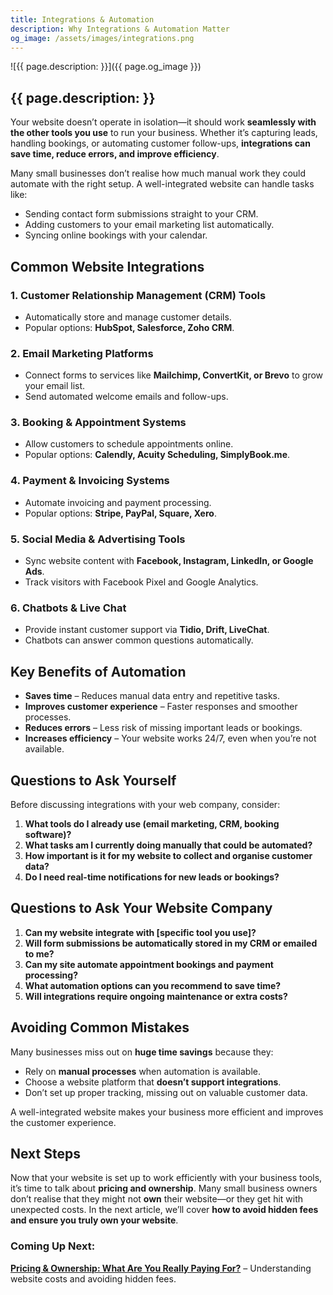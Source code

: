 ```yaml
---
title: Integrations & Automation
description: Why Integrations & Automation Matter
og_image: /assets/images/integrations.png
---
```


![{{ page.description: }}]({{ page.og_image }})

## {{ page.description: }}

Your website doesn’t operate in isolation—it should work **seamlessly
with the other tools you use** to run your business. Whether it’s capturing
leads, handling bookings, or automating customer follow-ups, **integrations
can save time, reduce errors, and improve efficiency**.

Many small businesses don’t realise how much manual work they could automate
with the right setup. A well-integrated website can handle tasks like:

- Sending contact form submissions straight to your CRM.
- Adding customers to your email marketing list automatically.
- Syncing online bookings with your calendar.

## Common Website Integrations

### **1. Customer Relationship Management (CRM) Tools**
- Automatically store and manage customer details.
- Popular options: **HubSpot, Salesforce, Zoho CRM**.

### **2. Email Marketing Platforms**
- Connect forms to services like **Mailchimp, ConvertKit, or Brevo** to grow your email list.
- Send automated welcome emails and follow-ups.

### **3. Booking & Appointment Systems**
- Allow customers to schedule appointments online.
- Popular options: **Calendly, Acuity Scheduling, SimplyBook.me**.

### **4. Payment & Invoicing Systems**
- Automate invoicing and payment processing.
- Popular options: **Stripe, PayPal, Square, Xero**.

### **5. Social Media & Advertising Tools**
- Sync website content with **Facebook, Instagram, LinkedIn, or Google Ads**.
- Track visitors with Facebook Pixel and Google Analytics.

### **6. Chatbots & Live Chat**
- Provide instant customer support via **Tidio, Drift, LiveChat**.
- Chatbots can answer common questions automatically.

## Key Benefits of Automation

- **Saves time** – Reduces manual data entry and repetitive tasks.
- **Improves customer experience** – Faster responses and smoother processes.
- **Reduces errors** – Less risk of missing important leads or bookings.
- **Increases efficiency** – Your website works 24/7, even when you’re not available.

## Questions to Ask Yourself

Before discussing integrations with your web company, consider:

1. **What tools do I already use (email marketing, CRM, booking software)?**
2. **What tasks am I currently doing manually that could be automated?**
3. **How important is it for my website to collect and organise customer data?**
4. **Do I need real-time notifications for new leads or bookings?**

## Questions to Ask Your Website Company

1. **Can my website integrate with [specific tool you use]?**
2. **Will form submissions be automatically stored in my CRM or emailed to me?**
3. **Can my site automate appointment bookings and payment processing?**
4. **What automation options can you recommend to save time?**
5. **Will integrations require ongoing maintenance or extra costs?**

## Avoiding Common Mistakes

Many businesses miss out on **huge time savings** because they:

- Rely on **manual processes** when automation is available.
- Choose a website platform that **doesn’t support integrations**.
- Don’t set up proper tracking, missing out on valuable customer data.

A well-integrated website makes your business more efficient and improves the
customer experience.

## Next Steps

Now that your website is set up to work efficiently with your business tools,
it’s time to talk about **pricing and ownership**. Many small business owners
don’t realise that they might not **own** their website—or they get hit with
unexpected costs. In the next article, we’ll cover **how to avoid hidden
fees and ensure you truly own your website**.

### Coming Up Next:
**[Pricing & Ownership: What Are You Really Paying For?](../pricing/)** –
Understanding website costs and avoiding hidden fees.

